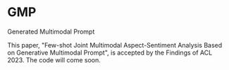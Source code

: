 # GMP
Generated Multimodal Prompt

This paper, "Few-shot Joint Multimodal Aspect-Sentiment Analysis Based on Generative Multimodal Prompt", is accepted by the Findings of ACL 2023.
The code will come soon.
